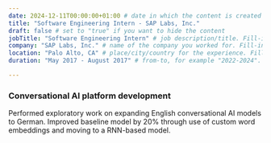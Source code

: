 ```yaml
---
date: 2024-12-11T00:00:00+01:00 # date in which the content is created - defaults to "today"
title: "Software Engineering Intern - SAP Labs, Inc."
draft: false # set to "true" if you want to hide the content
jobTitle: "Software Engineering Intern" # job description/title. Fill-in
company: "SAP Labs, Inc." # name of the company you worked for. Fill-in
location: "Palo Alto, CA" # place/city/country for the experience. Fill-in.
duration: "May 2017 - August 2017" # from-to, for example "2022-2024". Fill-in.

---
```


### Conversational AI platform development

Performed exploratory work on expanding English conversational AI models to German. Improved baseline model by 20% through use of custom word embeddings and moving to a RNN-based model.
